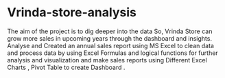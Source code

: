 # Vrinda-store-analysis
The aim of the project is to dig deeper into the data  So, Vrinda Store can grow more sales in upcoming years through the dashboard and insights.
Analyse and Created an annual sales report using MS Excel to clean data and process data by using Excel Formulas and logical functions  for further analysis and visualization and make sales reports using Different Excel Charts , Pivot Table to create Dashboard . 
